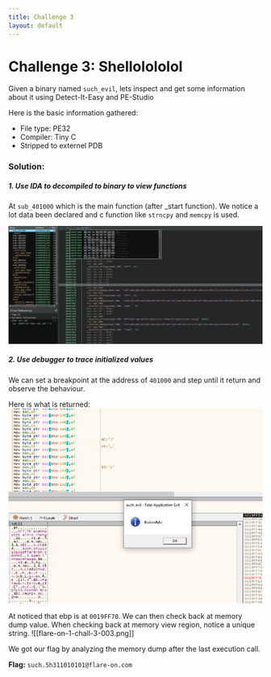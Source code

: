 ```yaml
---
title: Challenge 3
layout: default
---
```


# Challenge 3: Shellolololol

Given a binary named `such_evil`, lets inspect and get some information about it using Detect-It-Easy and PE-Studio

Here is the basic information gathered:
- File type: PE32
- Compiler: Tiny C
- Stripped to externel PDB

### Solution:
##### 1. Use IDA to decompiled to binary to view functions
At `sub_401000` which is the main function (after \_start function). We notice a lot data been declared and c function like `strncpy` and `memcpy` is used. 

![flare-on-1-chall-3-001.png](flare-on-1-chall-3-001.png)

##### 2. Use debugger to trace initialized values

We can set a breakpoint at the address of `401000` and step until it return and observe the behaviour. 

Here is what is returned:
![flare-on-1-chall-3-002.png](flare-on-1-chall-3-002.png)

At noticed that ebp is at `0019FF70`. We can then check back at memory dump value. When checking back at memory view region, notice a unique string. 
![[flare-on-1-chall-3-003.png]]

We got our flag by analyzing the memory dump after the last execution call. 

**Flag:** `such.5h311010101@flare-on.com`

